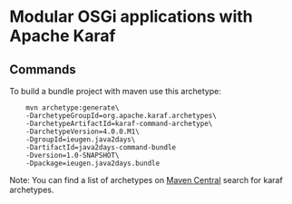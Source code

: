 Modular OSGi applications with Apache Karaf
===========================================

Commands
--------

To build a bundle project with maven use this archetype:
~~~
    mvn archetype:generate\
    -DarchetypeGroupId=org.apache.karaf.archetypes\
    -DarchetypeArtifactId=karaf-command-archetype\
    -DarchetypeVersion=4.0.0.M1\
    -DgroupId=ieugen.java2days\
    -DartifactId=java2days-command-bundle
    -Dversion=1.0-SNAPSHOT\
    -Dpackage=ieugen.java2days.bundle
~~~

Note: You can find a list of archetypes on [Maven Central](http://search.maven.org/#search%7Cga%7C1%7Cg%3A%22org.apache.karaf.archetypes%22) search for karaf archetypes.